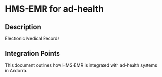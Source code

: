 # HMS-EMR for ad-health

## Description

Electronic Medical Records

## Integration Points

This document outlines how HMS-EMR is integrated with ad-health systems in Andorra.
